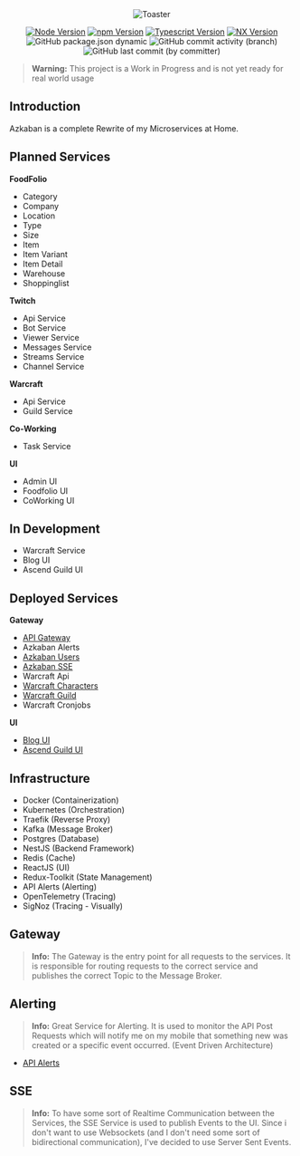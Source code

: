 <div align="center">
<img src="https://github.com/ToxicToast/Azkaban_V4/raw/main/assets/text_logo.png" alt="Toaster"/>
</div>

<div align="center">

[![Node Version](https://img.shields.io/static/v1?label=Node&message=23.4.0&color=purple&style=for-the-badge)](https://nodejs.org)
[![npm Version](https://img.shields.io/static/v1?label=npm&message=11.0.0&color=purple&style=for-the-badge)](https://nodejs.org)
[![Typescript Version](https://img.shields.io/static/v1?label=Typescript&message=5.7.3&color=purple&style=for-the-badge)](https://typescriptlang.org)
[![NX Version](https://img.shields.io/static/v1?label=NX&message=20.4.5&color=purple&style=for-the-badge)](https://nx.dev)
![GitHub package.json dynamic](https://img.shields.io/github/package-json/version/ToxicToast/Azkaban_V4?style=for-the-badge&label=VERSION&color=purple)
![GitHub commit activity (branch)](https://img.shields.io/github/commit-activity/t/ToxicToast/Azkaban_V4?style=for-the-badge&label=COMMITS&color=purple)
![GitHub last commit (by committer)](https://img.shields.io/github/last-commit/ToxicToast/Azkaban_V4?style=for-the-badge&label=LAST%20COMMIT&color=purple)

</div>

> **Warning:**
> This project is a Work in Progress and is not yet ready for real world usage

## Introduction

Azkaban is a complete Rewrite of my Microservices at Home.

## Planned Services

**FoodFolio**

- Category
- Company
- Location
- Type
- Size
- Item
- Item Variant
- Item Detail
- Warehouse
- Shoppinglist

**Twitch**

- Api Service
- Bot Service
- Viewer Service
- Messages Service
- Streams Service
- Channel Service

**Warcraft**

- Api Service
- Guild Service

**Co-Working**

- Task Service

**UI**

- Admin UI
- Foodfolio UI
- CoWorking UI

## In Development

- Warcraft Service
- Blog UI
- Ascend Guild UI

## Deployed Services

**Gateway**

- [API Gateway](https://api.toxictoast.de/)
- Azkaban Alerts
- [Azkaban Users](https://api.toxictoast.de/api/v1/azkaban/users)
- [Azkaban SSE](https://sse.toxictoast.de/api/v1/sse)
- Warcraft Api
- [Warcraft Characters](https://api.toxictoast.de/api/v1/warcraft/character)
- [Warcraft Guild](https://api.toxictoast.de/api/v1/warcraft/guild)
- Warcraft Cronjobs

**UI**

- [Blog UI](https://www.toxictoast.de/)
- [Ascend Guild UI](https://www.ascend-guild.de/)

## Infrastructure

- Docker (Containerization)
- Kubernetes (Orchestration)
- Traefik (Reverse Proxy)
- Kafka (Message Broker)
- Postgres (Database)
- NestJS (Backend Framework)
- Redis (Cache)
- ReactJS (UI)
- Redux-Toolkit (State Management)
- API Alerts (Alerting)
- OpenTelemetry (Tracing)
- SigNoz (Tracing - Visually)

## Gateway

> **Info:**
> The Gateway is the entry point for all requests to the services. It is responsible for routing requests to the correct service and publishes the correct Topic to the Message Broker.

## Alerting

> **Info:**
> Great Service for Alerting. It is used to monitor the API Post Requests which will notify me on my mobile that something new was created or a specific event occurred. (Event Driven Architecture)

- [API Alerts](https://apialerts.com/)

## SSE

> **Info:**
> To have some sort of Realtime Communication between the Services, the SSE Service is used to publish Events to the UI. Since i don't want to use Websockets (and I don't need some sort of bidirectional communication), I've decided to use Server Sent Events.

